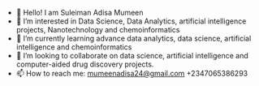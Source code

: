 - 👋 Hello! I am Suleiman Adisa Mumeen
- 👀 I’m interested in Data Science, Data Analytics, artificial intelligence projects, Nanotechnology and chemoinformatics
- 🌱 I’m currently learning advance data analytics, data science, artificial intelligence and chemoinformatics
- 💞️ I’m looking to collaborate on data science, artificial intelligence and computer-aided drug discovery projects.
- 📫 How to reach me: mumeenadisa24@gmail.com    +2347065386293

<!---
Admeenton1/Admeenton1 is a ✨ special ✨ repository because its `README.md` (this file) appears on your GitHub profile.
You can click the Preview link to take a look at your changes.
--->
